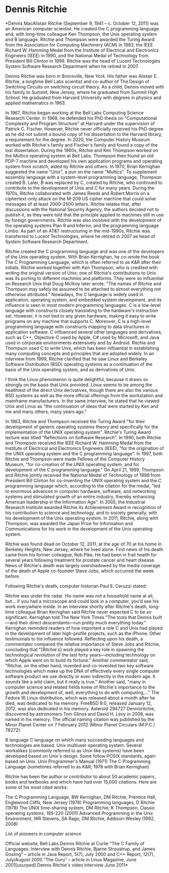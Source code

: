 # Dennis Ritchie

*Dennis MacAlistair Ritchie (September 9, 1941 – c. October 12, 2011) was an American computer scientist. He created the C programming language and, with long-time colleague Ken Thompson, the Unix operating system and B language. Ritchie and Thompson were awarded the Turing Award from the Association for Computing Machinery (ACM) in 1983, the IEEE Richard W. Hamming Medal from the Institute of Electrical and Electronics Engineers (IEEE) in 1990, and the National Medal of Technology from President Bill Clinton in 1999.
Ritchie was the head of Lucent Technologies System Software Research Department when he retired in 2007.

Dennis Ritchie was born in Bronxville, New York. His father was Alistair E. Ritchie, a longtime Bell Labs scientist and co-author of The Design of Switching Circuits on switching circuit theory. As a child, Dennis moved with his family to Summit, New Jersey, where he graduated from Summit High School. He graduated from Harvard University with degrees in physics and applied mathematics in 1963.

In 1967, Ritchie began working at the Bell Labs Computing Science Research Center. In 1968, he defended his PhD thesis on "Computational Complexity and Program Structure" at Harvard under the supervision of Patrick C. Fischer. However, Ritchie never officially received his PhD degree as he did not submit a bound copy of his dissertation to the Harvard library, a requirement for the degree. In 2020, the Computer History Museum worked with Ritchie's family and Fischer's family and found a copy of the lost dissertation.
During the 1960s, Ritchie and Ken Thompson worked on the Multics operating system at Bell Labs. Thompson then found an old PDP-7 machine and developed his own application programs and operating system from scratch, aided by Ritchie and others. In 1970, Brian Kernighan suggested the name "Unix", a pun on the name "Multics". To supplement assembly language with a system-level programming language, Thompson created B. Later, B was replaced by C, created by Ritchie, who continued to contribute to the development of Unix and C for many years.
During the 1970s, Ritchie collaborated with James Reeds and Robert Morris on a ciphertext-only attack on the M-209 US cipher machine that could solve messages of at least 2000–2500 letters. Ritchie relates that, after discussions with the National Security Agency, the authors decided not to publish it, as they were told that the principle applied to machines still in use by foreign governments.
Ritchie was also involved with the development of the operating systems Plan 9 and Inferno, and the programming language Limbo.
As part of an AT&T restructuring in the mid-1990s, Ritchie was transferred to Lucent Technologies, where he retired in 2007 as head of System Software Research Department.

Ritchie created the C programming language and was one of the developers of the Unix operating system. With Brian Kernighan, he co-wrote the book The C Programming Language, which is often referred to as K&R after their initials. Ritchie worked together with Ken Thompson, who is credited with writing the original version of Unix; one of Ritchie's contributions to Unix was its porting to different machines and platforms. They were so influential on Research Unix that Doug McIlroy later wrote, "The names of Ritchie and Thompson may safely be assumed to be attached to almost everything not otherwise attributed."
Nowadays, the C language is widely used in application, operating system, and embedded system development, and its influence is seen in most modern programming languages. C is a low-level language with constructs closely translating to the hardware's instruction set. However, it is not tied to any given hardware, making it easy to write programs on any machine that supports C. Moreover, C is a high-level programming language with constructs mapping to data structures in application software.
C influenced several other languages and derivatives, such as C++, Objective-C used by Apple, C# used by Microsoft, and Java used in corporate environments extensively and by Android. Ritchie and Thompson used C to write Unix, which has been influential in establishing many computing concepts and principles that are adopted widely.
In an interview from 1999, Ritchie clarified that he saw Linux and Berkeley Software Distribution (BSD) operating systems as a continuation of the basis of the Unix operating system, and as derivatives of Unix:

I think the Linux phenomenon is quite delightful, because it draws so strongly on the basis that Unix provided. Linux seems to be among the healthiest of the direct Unix derivatives, though there are also the various BSD systems as well as the more official offerings from the workstation and mainframe manufacturers.
In the same interview, he stated that he viewed Unix and Linux as "the continuation of ideas that were started by Ken and me and many others, many years ago."

In 1983, Ritchie and Thompson received the Turing Award "for their development of generic operating systems theory and specifically for the implementation of the UNIX operating system". Ritchie's Turing Award lecture was titled "Reflections on Software Research". In 1990, both Ritchie and Thompson received the IEEE Richard W. Hamming Medal from the Institute of Electrical and Electronics Engineers (IEEE), "for the origination of the UNIX operating system and the C programming language".
In 1997, both Ritchie and Thompson were made Fellows of the Computer History Museum, "for co-creation of the UNIX operating system, and for development of the C programming language."
On April 21, 1999, Thompson and Ritchie jointly received the National Medal of Technology of 1998 from President Bill Clinton for co-inventing the UNIX operating system and the C programming language which, according to the citation for the medal, "led to enormous advances in computer hardware, software, and networking systems and stimulated growth of an entire industry, thereby enhancing American leadership in the Information Age".
In 2005, the Industrial Research Institute awarded Ritchie its Achievement Award in recognition of his contribution to science and technology, and to society generally, with his development of the Unix operating system.
In 2011, Ritchie, along with Thompson, was awarded the Japan Prize for Information and Communications for his work in the development of the Unix operating system.

Ritchie was found dead on October 12, 2011, at the age of 70 at his home in Berkeley Heights, New Jersey, where he lived alone. First news of his death came from his former colleague, Rob Pike. He had been in frail health for several years following treatment for prostate cancer and heart disease. News of Ritchie's death was largely overshadowed by the media coverage of the death of Apple co-founder Steve Jobs, which occurred the week before.

Following Ritchie's death, computer historian Paul E. Ceruzzi stated:

Ritchie was under the radar. His name was not a household name at all, but... if you had a microscope and could look in a computer, you'd see his work everywhere inside.
In an interview shortly after Ritchie's death, long-time colleague Brian Kernighan said Ritchie never expected C to be so significant.
Kernighan told The New York Times "The tools that Dennis built—and their direct descendants—run pretty much everything today." Kernighan reminded readers of how important a role C and Unix had played in the development of later high-profile projects, such as the iPhone. Other testimonials to his influence followed.
Reflecting upon his death, a commentator compared the relative importance of Steve Jobs and Ritchie, concluding that "[Ritchie's] work played a key role in spawning the technological revolution of the last forty years—including technology on which Apple went on to build its fortune." Another commentator said, "Ritchie, on the other hand, invented and co-invented two key software technologies which make up the DNA of effectively every single computer software product we use directly or even indirectly in the modern age. It sounds like a wild claim, but it really is true." Another said, "many in computer science and related fields knew of Ritchie's importance to the growth and development of, well, everything to do with computing,..."
The Fedora 16 Linux distribution, which was released about a month after he died, was dedicated to his memory. FreeBSD 9.0, released January 12, 2012, was also dedicated in his memory.
Asteroid 294727 Dennisritchie, discovered by astronomers Tom Glinos and David H. Levy in 2008, was named in his memory. The official naming citation was published by the Minor Planet Center on 7 February 2012 (Minor Planet Circulars (M.P.C.) 78272).

B language
C language on which many succeeding languages and technologies are based.
Unix multiuser operating system. Several workalikes (commonly referred to as Unix-like systems) have been developed based on Unix's design. Some follow POSIX standards, again based on Unix.
Unix Programmer's Manual (1971)
The C Programming Language (sometimes referred to as K&R; 1978 with Brian Kernighan)

Ritchie has been the author or contributor to about 50 academic papers, books and textbooks and which have had over 15,000 citations.
Here are some of his most cited works:

The C Programming Language, BW Kernighan, DM Ritchie, Prentice Hall, Englewood Cliffs, New Jersey (1978)
Programming languages, D Ritchie (1978) 
The UNIX time-sharing system, DM Ritchie, K Thompson, Classic operating systems, 195-220 (2001)
Advanced Programming in the Unix Environment, WR Stevens, SA Rago, DM Ritchie, Addison-Wesley (1992, 2008)

List of pioneers in computer science

Official website, Bell Labs
Dennis Ritchie at Curlie
"The C Family of Languages: Interview with Dennis Ritchie, Bjarne Stroustrup, and James Gosling" – article in Java Report, 5(7), July 2000 and C++ Report, 12(7), July/August 2000
"The Guru" – article in Linux Magazine, June 2001[usurped]
Dennis Ritchie's video interview June 2011*

